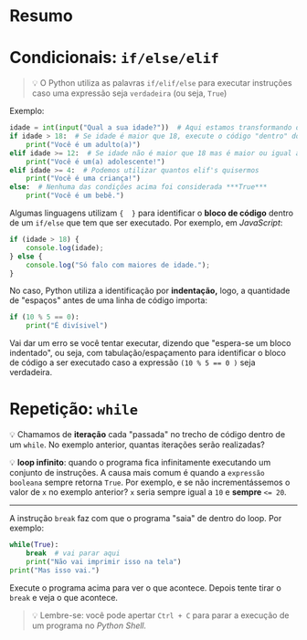 # Resumo

# Condicionais: `if/else/elif`

> 💡 O Python utiliza as palavras `if/elif/else` para executar instruções caso uma expressão seja `verdadeira` (ou seja, `True`)

Exemplo:

```python
idade = int(input("Qual a sua idade?"))  # Aqui estamos transformando o input em int
if idade > 18:  # Se idade é maior que 18, execute o código "dentro" do "if"
    print("Você é um adulto(a)")
elif idade >= 12:  # Se idade não é maior que 18 mas é maior ou igual a 12...
    print("Você é um(a) adolescente!")
elif idade >= 4:  # Podemos utilizar quantos elif's quisermos
    print("Você é uma criança!")
else:  # Nenhuma das condições acima foi considerada ***True***
    print("Você é um bebê.")
```

Algumas linguagens utilizam `{  }` para identificar o **bloco de código** dentro de um `if/else` que tem que ser executado. Por exemplo, em *JavaScript*:

```jsx
if (idade > 18) {
    console.log(idade);
} else {
    console.log("Só falo com maiores de idade.");
}
```

No caso, Python utiliza a identificação por **indentação,** logo, a quantidade de "espaços" antes de uma linha de código importa:

```python
if (10 % 5 == 0):
    print("É divísivel")
```

Vai dar um erro se você tentar executar, dizendo que "espera-se um bloco indentado", ou seja, com tabulação/espaçamento para identificar o bloco de código a ser executado caso a expressão `(10 % 5 == 0 )` seja verdadeira.

# Repetição: `while`

💡 Chamamos de **iteração** cada "passada" no trecho de código dentro de um `while`. No exemplo anterior, quantas iterações serão realizadas?


💡 **loop infinito**: quando o programa fica infinitamente executando um conjunto de instruções. A causa mais comum é quando a `expressão booleana` sempre retorna `True`. Por exemplo, e se não incrementássemos o valor de `x` no exemplo anterior? `x` seria sempre igual a `10` e **sempre** `<= 20`.

---

A instrução `break` faz com que o programa "saia" de dentro do loop. Por exemplo:

```python
while(True):
    break  # vai parar aqui
    print("Não vai imprimir isso na tela")
print("Mas isso vai.")
```

Execute o programa acima para ver o que acontece. Depois tente tirar o `break` e veja o que acontece.

> 💡 Lembre-se: você pode apertar `Ctrl + C` para parar a execução de um programa no *Python Shell.*